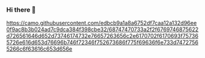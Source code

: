 ### Hi there 👋



https://camo.githubusercontent.com/edbcb9a1a8a6752df7caa12a132d96ee0f9ac8b3b024ad7c9dca384f398cbe32/68747470733a2f2f6769746875622d726561646d652d73746174732e76657263656c2e6170702f6170693f757365726e616d653d76696b746f72346f752673686f775f69636f6e733d74727565266c6f63616c653d656e
